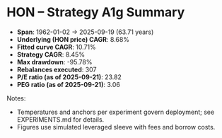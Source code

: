 # HON – Strategy A1g Summary

- **Span**: 1962-01-02 → 2025-09-19 (63.71 years)
- **Underlying (HON price) CAGR**: 8.68%
- **Fitted curve CAGR**: 10.71%
- **Strategy CAGR**: 8.45%
- **Max drawdown**: -95.78%
- **Rebalances executed**: 307
- **P/E ratio (as of 2025-09-21)**: 23.82
- **PEG ratio (as of 2025-09-21)**: 3.06

Notes:

- Temperatures and anchors per experiment govern deployment; see EXPERIMENTS.md for details.
- Figures use simulated leveraged sleeve with fees and borrow costs.

